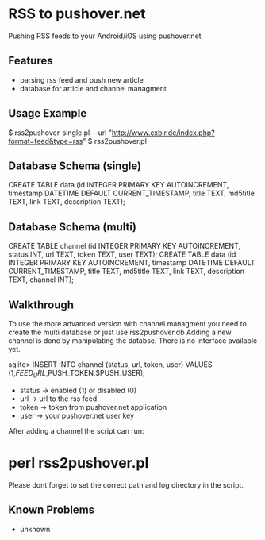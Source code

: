 
RSS to pushover.net 
=============

Pushing RSS feeds to your Android/iOS using pushover.net

Features
-------

* parsing rss feed and push new article
* database for article and channel managment

Usage Example
-------

$ rss2pushover-single.pl --url "http://www.exbir.de/index.php?format=feed&type=rss"
$ rss2pushover.pl

Database Schema (single)
-------

CREATE TABLE data (id INTEGER PRIMARY KEY AUTOINCREMENT, timestamp DATETIME DEFAULT CURRENT_TIMESTAMP, title TEXT, md5title TEXT, link TEXT, description TEXT);


Database Schema (multi)
-------

CREATE TABLE channel (id INTEGER PRIMARY KEY AUTOINCREMENT, status INT, url TEXT, token TEXT, user TEXT);
CREATE TABLE data (id INTEGER PRIMARY KEY AUTOINCREMENT, timestamp DATETIME DEFAULT CURRENT_TIMESTAMP, title TEXT, md5title TEXT, link TEXT, description TEXT, channel INT);

Walkthrough
-------

To use the more advanced version with channel managment you need to create the multi database or just use rss2pushover.db
Adding a new channel is done by manipulating the databse. There is no interface available yet.

sqlite> INSERT INTO channel (status, url, token, user) VALUES (1,$FEED_URL,$PUSH_TOKEN,$PUSH_USER);

* status -> enabled (1) or disabled (0)
* url -> url to the rss feed
* token -> token from pushover.net application
* user -> your pushover.net user key

After adding a channel the script can run:

# perl rss2pushover.pl

Please dont forget to set the correct path and log directory in the script.

Known Problems
-------

* unknown


